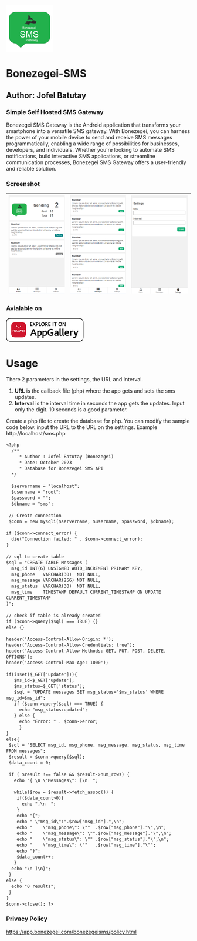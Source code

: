 
![bonezegei SMS](resources/bonezegeiSMS128.png "bonezegei SMS")
# Bonezegei-SMS
<h2> Author: Jofel Batutay </h2>



### Simple Self Hosted SMS Gateway

Bonezegei SMS Gateway is the Android application that transforms your smartphone into a versatile SMS gateway. With Bonezegei, you can harness the power of your mobile device to send and receive SMS messages programmatically, enabling a wide range of possibilities for businesses, developers, and individuals. Whether you're looking to automate SMS notifications, build interactive SMS applications, or streamline communication processes, Bonezegei SMS Gateway offers a user-friendly and reliable solution.

### Screenshot

|![bonezegei SMS](resources/feature1.png "bonezegei SMS")|![bonezegei SMS](resources/feature2.png "bonezegei SMS")|![bonezegei SMS](resources/feature3.png "bonezegei SMS")|
|-----|-----|---|


### Avialable on

[![P](resources/huawei_logo.png "bonezegei SMS")](https://appgallery.huawei.com/app/C109326023)


# Usage
There 2 parameters in the settings, the URL and Interval.

1. <strong>URL</strong> is the callback file (php) where the app gets and sets the sms updates.
2. <strong>Interval</strong> is the interval time in seconds the app gets the updates. Input only the digit. 10 seconds is a good parameter. 


Create a php file to create the database for php. You can modify the sample code below. input the URL to the URL on the settings. Example http://localhost/sms.php

    <?php
      /**
         * Author : Jofel Batutay (Bonezegei)
         * Date: October 2023
         * Database for Bonezegei SMS API
      */
      
      $servername = "localhost";
      $username = "root";
      $password = "";
      $dbname = "sms";
      
     // Create connection
     $conn = new mysqli($servername, $username, $password, $dbname);
  
    if ($conn->connect_error) {
      die("Connection failed: " . $conn->connect_error);
    }
  
    // sql to create table
    $sql = "CREATE TABLE Messages (
      msg_id INT(6) UNSIGNED AUTO_INCREMENT PRIMARY KEY,
      msg_phone   VARCHAR(30)  NOT NULL,
      msg_message VARCHAR(256) NOT NULL,
      msg_status  VARCHAR(30)  NOT NULL,
      msg_time    TIMESTAMP DEFAULT CURRENT_TIMESTAMP ON UPDATE CURRENT_TIMESTAMP
    )";
  		
    // check if table is already created
    if ($conn->query($sql) === TRUE) {} 
    else {}
  
    header('Access-Control-Allow-Origin: *'); 
    header("Access-Control-Allow-Credentials: true");
    header('Access-Control-Allow-Methods: GET, PUT, POST, DELETE, OPTIONS');
    header('Access-Control-Max-Age: 1000');
  
    if(isset($_GET['update'])){
  	   $ms_id=$_GET['update'];
  	   $ms_status=$_GET['status'];
  	   $sql = "UPDATE messages SET msg_status='$ms_status' WHERE msg_id=$ms_id";
  	   if ($conn->query($sql) === TRUE) {
  	     echo "msg_status:updated";
  	   } else {
  	     echo "Error: " . $conn->error;
    	 }
    }
    else{
     $sql = "SELECT msg_id, msg_phone, msg_message, msg_status, msg_time FROM messages";
     $result = $conn->query($sql);
  	 $data_count = 0;
   
  	 if ( $result !== false && $result->num_rows) {
  	   echo "{ \n \"Messages\": [\n  ";
     
  	   while($row = $result->fetch_assoc()) {
        if($data_count>0){
          echo ",\n  ";
        }
        echo "{";
        echo " \"msg_id\":".$row["msg_id"].",\n";
        echo "    \"msg_phone\": \""  .$row["msg_phone"]."\",\n";
        echo "    \"msg_message\": \"".$row["msg_message"]."\",\n";
        echo "    \"msg_status\": \"" .$row["msg_status"]."\",\n";
        echo "    \"msg_time\": \""   .$row["msg_time"]."\"";
        echo "}";
        $data_count++;
  	   }
  	  echo "\n ]\n}";
  	 } 
    else {
  	  echo "0 results";
  	 }
    }
    $conn->close(); ?>


### Privacy Policy
https://app.bonezegei.com/bonezegeisms/policy.html


